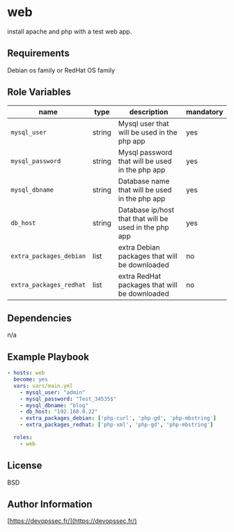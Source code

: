 web
=========

install apache and php with a test web app.

Requirements
------------

Debian os family or RedHat OS family

Role Variables
--------------

| name                    | type   | description                                                     | mandatory |
|-------------------------|--------|-----------------------------------------------------------------|-----------|
| `mysql_user`            | string | Mysql user that will be used in the php app                     |   yes     |
| `mysql_password`        | string | Mysql password that will be used in the php app                 |   yes     |
| `mysql_dbname`          | string | Database name that will be used in the php app                  |   yes     |
| `db_host`               | string | Database ip/host that that will be used in the php app          |   yes     |
| `extra_packages_debian` | list   | extra Debian packages that will be downloaded                   |   no      |
| `extra_packages_redhat` | list   | extra RedHat packages that will be downloaded                   |   no      |

Dependencies
------------

n/a

Example Playbook
----------------

```yaml
- hosts: web
  become: yes
  vars: vars/main.yml
    - mysql_user: "admin"
    - mysql_password: "Test_34535$"
    - mysql_dbname: "blog"
    - db_host: "192.168.0.22"
    - extra_packages_debian: ['php-curl', 'php-gd', 'php-mbstring'] 
    - extra_packages_redhat: ['php-xml', 'php-gd', 'php-mbstring'] 

  roles:
    - web
```

License
-------

BSD

Author Information
------------------

[https://devopssec.fr/](https://devopssec.fr/)
